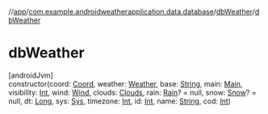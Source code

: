 //[app](../../../index.md)/[com.example.androidweatherapplication.data.database](../index.md)/[dbWeather](index.md)/[dbWeather](db-weather.md)

# dbWeather

[androidJvm]\
constructor(coord: [Coord](../-coord/index.md), weather: [Weather](../-weather/index.md), base: [String](https://kotlinlang.org/api/latest/jvm/stdlib/kotlin/-string/index.html), main: [Main](../-main/index.md), visibility: [Int](https://kotlinlang.org/api/latest/jvm/stdlib/kotlin/-int/index.html), wind: [Wind](../-wind/index.md), clouds: [Clouds](../-clouds/index.md), rain: [Rain](../-rain/index.md)? = null, snow: [Snow](../-snow/index.md)? = null, dt: [Long](https://kotlinlang.org/api/latest/jvm/stdlib/kotlin/-long/index.html), sys: [Sys](../-sys/index.md), timezone: [Int](https://kotlinlang.org/api/latest/jvm/stdlib/kotlin/-int/index.html), id: [Int](https://kotlinlang.org/api/latest/jvm/stdlib/kotlin/-int/index.html), name: [String](https://kotlinlang.org/api/latest/jvm/stdlib/kotlin/-string/index.html), cod: [Int](https://kotlinlang.org/api/latest/jvm/stdlib/kotlin/-int/index.html))

